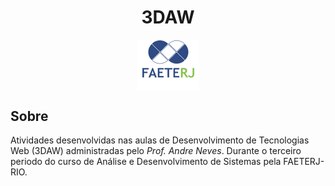 <h1 align="center"> 3DAW </h1>

<p align="center">
 <img width="100px" src="publico/imagem/faeterj.png" align="center" alt="Logo da Faeterj-rio" />
</p>

## Sobre
<p>
    Atividades desenvolvidas nas aulas de Desenvolvimento de Tecnologias Web (3DAW) administradas pelo <em>Prof. Andre Neves</em>. Durante o terceiro periodo do curso de Análise e Desenvolvimento de Sistemas pela FAETERJ-RIO.
</p>